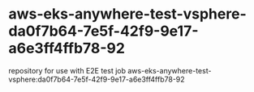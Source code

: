 # aws-eks-anywhere-test-vsphere-da0f7b64-7e5f-42f9-9e17-a6e3ff4ffb78-92
repository for use with E2E test job aws-eks-anywhere-test-vsphere:da0f7b64-7e5f-42f9-9e17-a6e3ff4ffb78-92
